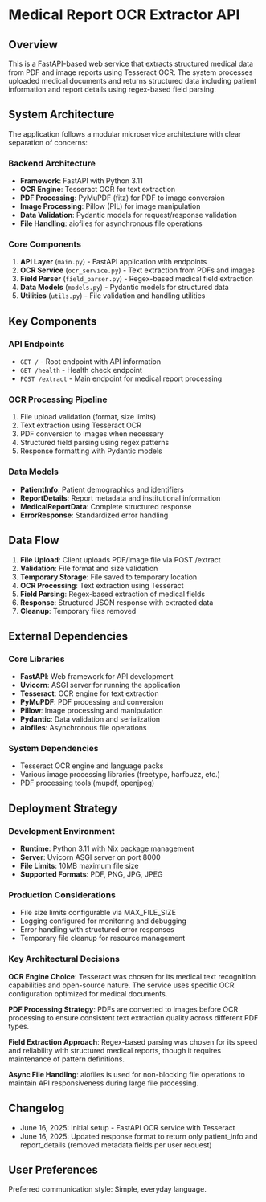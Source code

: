 # Medical Report OCR Extractor API

## Overview

This is a FastAPI-based web service that extracts structured medical data from PDF and image reports using Tesseract OCR. The system processes uploaded medical documents and returns structured data including patient information and report details using regex-based field parsing.

## System Architecture

The application follows a modular microservice architecture with clear separation of concerns:

### Backend Architecture
- **Framework**: FastAPI with Python 3.11
- **OCR Engine**: Tesseract OCR for text extraction
- **PDF Processing**: PyMuPDF (fitz) for PDF to image conversion
- **Image Processing**: Pillow (PIL) for image manipulation
- **Data Validation**: Pydantic models for request/response validation
- **File Handling**: aiofiles for asynchronous file operations

### Core Components
1. **API Layer** (`main.py`) - FastAPI application with endpoints
2. **OCR Service** (`ocr_service.py`) - Text extraction from PDFs and images
3. **Field Parser** (`field_parser.py`) - Regex-based medical field extraction
4. **Data Models** (`models.py`) - Pydantic models for structured data
5. **Utilities** (`utils.py`) - File validation and handling utilities

## Key Components

### API Endpoints
- `GET /` - Root endpoint with API information
- `GET /health` - Health check endpoint
- `POST /extract` - Main endpoint for medical report processing

### OCR Processing Pipeline
1. File upload validation (format, size limits)
2. Text extraction using Tesseract OCR
3. PDF conversion to images when necessary
4. Structured field parsing using regex patterns
5. Response formatting with Pydantic models

### Data Models
- **PatientInfo**: Patient demographics and identifiers
- **ReportDetails**: Report metadata and institutional information
- **MedicalReportData**: Complete structured response
- **ErrorResponse**: Standardized error handling

## Data Flow

1. **File Upload**: Client uploads PDF/image file via POST /extract
2. **Validation**: File format and size validation
3. **Temporary Storage**: File saved to temporary location
4. **OCR Processing**: Text extraction using Tesseract
5. **Field Parsing**: Regex-based extraction of medical fields
6. **Response**: Structured JSON response with extracted data
7. **Cleanup**: Temporary files removed

## External Dependencies

### Core Libraries
- **FastAPI**: Web framework for API development
- **Uvicorn**: ASGI server for running the application
- **Tesseract**: OCR engine for text extraction
- **PyMuPDF**: PDF processing and conversion
- **Pillow**: Image processing and manipulation
- **Pydantic**: Data validation and serialization
- **aiofiles**: Asynchronous file operations

### System Dependencies
- Tesseract OCR engine and language packs
- Various image processing libraries (freetype, harfbuzz, etc.)
- PDF processing tools (mupdf, openjpeg)

## Deployment Strategy

### Development Environment
- **Runtime**: Python 3.11 with Nix package management
- **Server**: Uvicorn ASGI server on port 8000
- **File Limits**: 10MB maximum file size
- **Supported Formats**: PDF, PNG, JPG, JPEG

### Production Considerations
- File size limits configurable via MAX_FILE_SIZE
- Logging configured for monitoring and debugging
- Error handling with structured error responses
- Temporary file cleanup for resource management

### Key Architectural Decisions

**OCR Engine Choice**: Tesseract was chosen for its medical text recognition capabilities and open-source nature. The service uses specific OCR configuration optimized for medical documents.

**PDF Processing Strategy**: PDFs are converted to images before OCR processing to ensure consistent text extraction quality across different PDF types.

**Field Extraction Approach**: Regex-based parsing was chosen for its speed and reliability with structured medical reports, though it requires maintenance of pattern definitions.

**Async File Handling**: aiofiles is used for non-blocking file operations to maintain API responsiveness during large file processing.

## Changelog

- June 16, 2025: Initial setup - FastAPI OCR service with Tesseract
- June 16, 2025: Updated response format to return only patient_info and report_details (removed metadata fields per user request)

## User Preferences

Preferred communication style: Simple, everyday language.